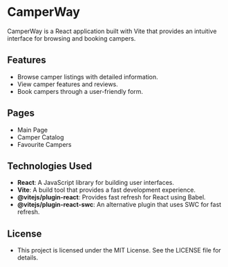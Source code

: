 # CamperWay

CamperWay is a React application built with Vite that provides an intuitive interface for browsing and booking campers.

## Features

- Browse camper listings with detailed information.
- View camper features and reviews.
- Book campers through a user-friendly form.

## Pages
- Main Page
- Camper Catalog
- Favourite Campers


## Technologies Used

- **React**: A JavaScript library for building user interfaces.
- **Vite**: A build tool that provides a fast development experience.
- **@vitejs/plugin-react**: Provides fast refresh for React using Babel.
- **@vitejs/plugin-react-swc**: An alternative plugin that uses SWC for fast refresh.

## License
- This project is licensed under the MIT License. See the LICENSE file for details.